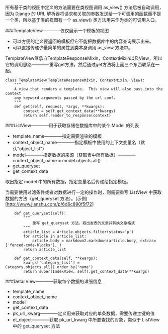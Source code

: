 所有基于类的视图中定义的方法需要在类视图调用 as_view() 方法后被自动调用，因为 Django 的 URL 解析器将请求和关联的参数发送给一个可调用的函数而不是一个类，所以基于类的视图有一个 as_view() 类方法用来作为类的可调用入口。

###TemplateView————仅仅展示一个模板的视图
- 可以方便的定义要返回的模板但它不能把数据库中的内容查询展示出来。
- 可以直接传递少量简单的属性到类本身调用 as_view 方法中。

TemplateView继承自TemplateResponseMixin，ContextMixin以及View，所以它的调用思路————重写get方法，然后通过get方法将上面三个东西联系在一起。
```
class TemplateView(TemplateResponseMixin, ContextMixin, View):
    """
    A view that renders a template.  This view will also pass into the context
    any keyword arguments passed by the url conf.
    """
    def get(self, request, *args, **kwargs):
        context = self.get_context_data(**kwargs)
        return self.render_to_response(context)
```
###ListView————用于获取存储在数据库中的某个 Model 的列表
- template_name————指定需要渲染的模板
- context_object_name————指定模板中使用的上下文变量名（默认"object_list"）
- model————指定数据的来源（获取表中所有数据）————context_object_name = model.objects.all()
- get_queryset
- get_context_data

取出指定 model 中的所有数据，指定变量名后传递给指定模板。

当需要使用过滤条件或者对数据进行一定的操作时，则需要重写 ListView 中获取数据的方法（get_queryset 方法）。(示例)[http://www.jianshu.com/p/6d6c890f5f72]

```
    def get_queryset(self):
        """
            重写 get_queryset 方法，取出发表的文章并转换文章格式
        """
        article_list = Article.objects.filter(status='p')
        for article in article_list:
            article.body = markdown2.markdown(article.body, extras=['fenced-code-blocks'], )
        return article_list

    def get_context_data(self, **kwargs):
        kwargs['category_list'] = Category.objects.all().order_by('name')
        return super(IndexView, self).get_context_data(**kwargs)
```

###DetailView————获取每个数据的详细信息
- template_name
- context_object_name
- model
- get_context_data
- pk_url_kwarg————定义用来获取对应的单条数据，需要传递主键的值
- et_object————获取 pk_url_kwarg 中所要查找的对象，类似于 ListView 中的 get_queryset 方法
